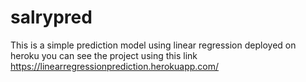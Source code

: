 # salrypred
This is a simple prediction model  using linear regression deployed on heroku
you can see the project using this link https://linearregressionprediction.herokuapp.com/
